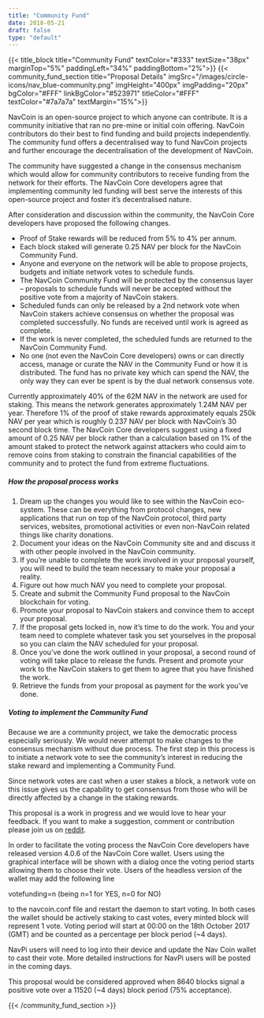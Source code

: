 ```yaml
---
title: "Community Fund"
date: 2018-05-21
draft: false
type: "default"
---
```

{{< title_block
    title="Community Fund"
    textColor="#333"
    textSize="38px"
    marginTop="5%"
    paddingLeft="34%"
    paddingBottom="2%">}}
{{< community_fund_section
    title="Proposal Details"
    imgSrc="/images/circle-icons/nav_blue-community.png"
    imgHeight="400px"
    imgPadding="20px"
    bgColor="#FFF"
    linkBgColor="#523971"
    titleColor="#FFF"
    textColor="#7a7a7a"
    textMargin="15%">}}

<p>NavCoin is an open-source project to which anyone can contribute. It is a community initiative that ran no pre-mine or initial coin offering. NavCoin contributors do their best to find funding and build projects independently. The community fund offers a decentralised way to fund NavCoin projects and further encourage the decentralisation of the development of NavCoin.</p>

<p>The community have suggested a change in the consensus mechanism which would allow for community contributors to receive funding from the network for their efforts. The NavCoin Core developers agree that implementing community led funding will best serve the interests of this open-source project and foster it’s decentralised nature.</p>

<p>After consideration and discussion within the community, the NavCoin Core developers have proposed the following changes.</p>

<ul>
    <li>Proof of Stake rewards will be reduced from 5% to 4% per annum.</li>
    <li>Each block staked will generate 0.25 NAV per block for the NavCoin Community Fund.</li>
    <li>Anyone and everyone on the network&nbsp;will be able to propose projects, budgets and initiate network votes to schedule funds.</li>
    <li>The NavCoin Community Fund will be protected by the consensus layer – proposals to schedule funds will never be accepted without the positive vote from a majority of NavCoin stakers.</li>
    <li>Scheduled funds&nbsp;can only be&nbsp;released&nbsp;by a 2nd network vote when NavCoin stakers achieve consensus on whether the proposal was completed successfully. No funds are received until work is agreed as complete.</li>
    <li>If the work is never completed, the scheduled funds are returned to the NavCoin Community Fund.</li>
    <li>No one (not even the NavCoin Core developers) owns or can directly access, manage or curate the NAV in the Community Fund or how it is distributed.&nbsp;The fund has no private key which can spend the NAV, the only way they can ever be spent is by the dual network consensus vote.</li>
</ul>

<p>Currently approximately 40% of the 62M NAV in the network are used for staking. This means the network generates approximately 1.24M NAV per year. Therefore 1% of the proof of stake rewards approximately equals 250k NAV per year which is roughly 0.237 NAV per block with NavCoin’s 30 second block time. The NavCoin Core developers suggest using a fixed amount of 0.25 NAV per block rather than a calculation based on 1% of the amount staked to protect the network against attackers who could aim to remove coins from staking to constrain the financial capabilities of the community and to protect the fund from extreme fluctuations.</p>

<h5>How the proposal process works</h5>

<ol class="" start="1">
    <li>Dream up the&nbsp;changes you would like to see&nbsp;within the NavCoin eco-system. These can be&nbsp;everything&nbsp;from protocol changes, new applications that run on top of the NavCoin protocol, third party services, websites, promotional activities or even non-NavCoin related things like charity donations.</li>
    <li>Document your ideas on the NavCoin Community site and&nbsp;and discuss it with other people involved in the NavCoin community.</li>
    <li>If you’re unable to complete the work involved in your proposal yourself, you will need to&nbsp;build the team&nbsp;necessary&nbsp;to make your proposal a reality.</li>
    <li>Figure out how much&nbsp;NAV you need to complete your proposal.</li>
    <li>Create and submit the Community Fund proposal to the NavCoin blockchain for voting.</li>
    <li>Promote your proposal to NavCoin stakers and convince them to accept your proposal.</li>
    <li>If the proposal gets locked in, now it’s time to do the work. You and your team need to complete whatever task you set yourselves in the proposal so you can claim the NAV scheduled for your proposal.</li>
    <li>Once you’ve done the work outlined in your proposal, a second round of voting will take place to release the funds. Present and promote your work to the NavCoin stakers to get them to agree that you have finished the work.</li>
    <li>Retrieve the funds from your proposal as payment for the work you’ve done.</li>
</ol>

<h5>Voting to implement the Community Fund</h5>

<p>Because we are a community project, we take the democratic process especially seriously. We would never attempt to make changes to the consensus mechanism without due process. The first step in this process is to initiate a network vote to see the community’s interest in reducing the stake reward and implementing a Community Fund.</p>

<p>Since network votes are cast when a user stakes a block, a network vote on this issue gives us the capability to get consensus from those who will be directly affected by a change in the staking rewards.</p>

<p>This proposal is a work in progress and we would love to hear your feedback. If you want to make a suggestion, comment or contribution please join us on <a href="https://reddit.com/r/navcoin" target="_blank">reddit</a>.</p>

<p>In order to facilitate the voting process the NavCoin Core developers have released version 4.0.6 of the NavCoin Core wallet. Users using the graphical interface will be shown with a dialog once the voting period starts allowing them to choose their vote. Users of the headless version of the wallet may add the following line</p>

<p>votefunding=n (being n=1 for YES, n=0 for NO)</p>

<p>to the navcoin.conf file and restart the daemon to start voting. In both cases the wallet should be actively staking to cast votes, every minted block will represent 1 vote. Voting period will start at 00:00 on the 18th October 2017 (GMT) and be counted as a percentage per block period (~4 days).</p>

<p>NavPi users will need to log into their device and update the Nav Coin wallet to cast their vote. More detailed instructions for NavPi users will be posted in the coming days.</p>

<p>This proposal would be considered approved when 8640 blocks signal a positive vote over a 11520 (~4 days) block period (75% acceptance).</p>

{{< /community_fund_section >}}

